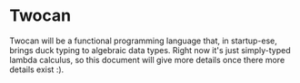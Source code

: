 # Twocan

Twocan will be a functional programming language that, in startup-ese, brings duck typing to algebraic data types. Right now it's just simply-typed lambda calculus, so this document will give more details once there more details exist :).
